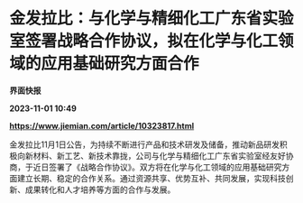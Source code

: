 # 金发拉比：与化学与精细化工广东省实验室签署战略合作协议，拟在化学与化工领域的应用基础研究方面合作
**界面快报**

**2023-11-01 10:49**

**https://www.jiemian.com/article/10323817.html**

金发拉比11月1日公告，为持续不断进行产品和技术研发及储备，推动新品研发积极向新材料、新工艺、新技术靠拢，公司与化学与精细化工广东省实验室经友好协商，于近日签署了《战略合作协议》。双方将在化学与化工领域的应用基础研究方面建立长期、稳定的合作关系。通过资源共享、优势互补、共同发展，实现科技创新、成果转化和人才培养等方面的合作与发展。